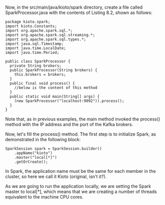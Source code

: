 Now, in the src/main/java/kioto/spark directory, create a file called SparkProcessor.java with the contents of Listing 8.2, shown as follows:

```
package kioto.spark;
import kioto.Constants;
import org.apache.spark.sql.*;
import org.apache.spark.sql.streaming.*;
import org.apache.spark.sql.types.*;
import java.sql.Timestamp;
import java.time.LocalDate;
import java.time.Period;

public class SparkProcessor {
  private String brokers;
  public SparkProcessor(String brokers) {
    this.brokers = brokers;
  }
  public final void process() {
    //below is the content of this method
  }
  public static void main(String[] args) {
    (new SparkProcessor("localhost:9092")).process();
  }
}
```

Note that, as in previous examples, the main method invoked the process() method with the IP address and the port of the Kafka brokers.

Now, let's fill the process() method. The first step is to initialize Spark, as demonstrated in the following block:

```
SparkSession spark = SparkSession.builder()
    .appName("kioto")
    .master("local[*]")
    .getOrCreate();
```

In Spark, the application name must be the same for each member in the cluster, so here we call it Kioto (original, isn't it?).

As we are going to run the application locally, we are setting the Spark master to local[*], which means that we are creating a number of threads equivalent to the machine CPU cores.